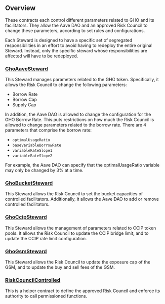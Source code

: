 ## Overview

These contracts each control different parameters related to GHO and its facilitators. They allow the Aave DAO and an approved Risk Council to change these parameters, according to set rules and configurations.

Each Steward is designed to have a specific set of segregated responsibilities in an effort to avoid having to redeploy the entire original Steward. Instead, only the specific steward whose responsibilities are affected will have to be redeployed.

### [GhoAaveSteward](/src/contracts/misc/GhoAaveSteward.sol)

This Steward manages parameters related to the GHO token. Specifically, it allows the Risk Council to change the following parameters:

- Borrow Rate
- Borrow Cap
- Supply Cap

In addition, the Aave DAO is allowed to change the configuration for the GHO Borrow Rate. This puts restrictions on how much the Risk Council is allowed to change parameters related to the borrow rate. There are 4 parameters that comprise the borrow rate:

- `optimalUsageRatio`
- `baseVariableBorrowRate`
- `variableRateSlope1`
- `variableRateSlope2`

For example, the Aave DAO can specify that the optimalUsageRatio variable may only be changed by 3% at a time.

### [GhoBucketSteward](/src/contracts/misc/GhoBucketSteward.sol)

This Steward allows the Risk Council to set the bucket capacities of controlled facilitators. Additionally, it allows the Aave DAO to add or remove controlled facilitators.

### [GhoCcipSteward](/src/contracts/misc/GhoCcipSteward.sol)

This Steward allows the management of parameters related to CCIP token pools. It allows the Risk Council to update the CCIP bridge limit, and to update the CCIP rate limit configuration.

### [GhoGsmSteward](/src/contracts/misc/GhoGsmSteward.sol)

This Steward allows the Risk Council to update the exposure cap of the GSM, and to update the buy and sell fees of the GSM.

### [RiskCouncilControlled](/src/contracts/misc/RiskCouncilControlled.sol)

This is a helper contract to define the approved Risk Council and enforce its authority to call permissioned functions.
